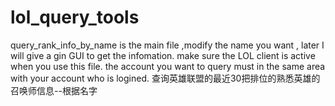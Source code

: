 # lol_query_tools
query_rank_info_by_name is the main file ,modify the name you want ,
later I will give a gin   GUI to get the infomation.
make sure the LOL  client is active when you use this file.
the account you want to query must in the same area with your account who is logined.
查询英雄联盟的最近30把排位的熟悉英雄的召唤师信息--根据名字
